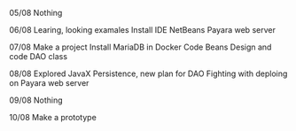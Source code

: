 05/08
Nothing

06/08
Learing, looking examales
Install IDE NetBeans
Payara web server

07/08
Make a project
Install MariaDB in Docker
Code Beans
Design and code DAO class

08/08
Explored JavaX Persistence, new plan for DAO
Fighting with deploing on Payara web server

09/08
Nothing

10/08
Make a prototype
